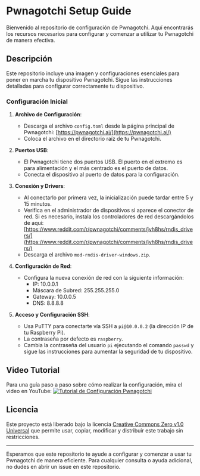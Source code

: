# Pwnagotchi Setup Guide

Bienvenido al repositorio de configuración de Pwnagotchi. Aquí encontrarás los recursos necesarios para configurar y comenzar a utilizar tu Pwnagotchi de manera efectiva.

## Descripción

Este repositorio incluye una imagen y configuraciones esenciales para poner en marcha tu dispositivo Pwnagotchi. Sigue las instrucciones detalladas para configurar correctamente tu dispositivo.

### Configuración Inicial

1. **Archivo de Configuración**:
   - Descarga el archivo `config.toml` desde la página principal de Pwnagotchi: [https://pwnagotchi.ai/](https://pwnagotchi.ai/)
   - Coloca el archivo en el directorio raíz de tu Pwnagotchi.

2. **Puertos USB**:
   - El Pwnagotchi tiene dos puertos USB. El puerto en el extremo es para alimentación y el más centrado es el puerto de datos.
   - Conecta el dispositivo al puerto de datos para la configuración.

3. **Conexión y Drivers**:
   - Al conectarlo por primera vez, la inicialización puede tardar entre 5 y 15 minutos.
   - Verifica en el administrador de dispositivos si aparece el conector de red. Si es necesario, instala los controladores de red descargándolos de aquí: [https://www.reddit.com/r/pwnagotchi/comments/jvh8hs/rndis_drivers/](https://www.reddit.com/r/pwnagotchi/comments/jvh8hs/rndis_drivers/)
   - Descarga el archivo `mod-rndis-driver-windows.zip`.

4. **Configuración de Red**:
   - Configura la nueva conexión de red con la siguiente información:
     - IP: 10.0.0.1
     - Máscara de Subred: 255.255.255.0
     - Gateway: 10.0.0.5
     - DNS: 8.8.8.8

5. **Acceso y Configuración SSH**:
   - Usa PuTTY para conectarte vía SSH a `pi@10.0.0.2` (la dirección IP de tu Raspberry Pi).
   - La contraseña por defecto es `raspberry`.
   - Cambia la contraseña del usuario `pi` ejecutando el comando `passwd` y sigue las instrucciones para aumentar la seguridad de tu dispositivo.

## Video Tutorial

Para una guía paso a paso sobre cómo realizar la configuración, mira el video en YouTube:
[![Tutorial de Configuración Pwnagotchi](https://img.youtube.com/vi/MijGc9hMg5M/0.jpg)](https://youtu.be/MijGc9hMg5M)

## Licencia

Este proyecto está liberado bajo la licencia [Creative Commons Zero v1.0 Universal](https://creativecommons.org/publicdomain/zero/1.0/deed.es) que permite usar, copiar, modificar y distribuir este trabajo sin restricciones.

---

Esperamos que este repositorio te ayude a configurar y comenzar a usar tu Pwnagotchi de manera eficiente. Para cualquier consulta o ayuda adicional, no dudes en abrir un issue en este repositorio.
